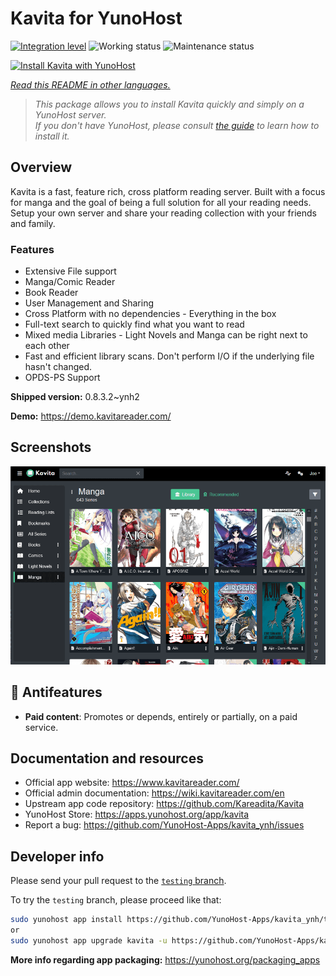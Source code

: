 <!--
N.B.: This README was automatically generated by <https://github.com/YunoHost/apps/tree/master/tools/readme_generator>
It shall NOT be edited by hand.
-->

# Kavita for YunoHost

[![Integration level](https://dash.yunohost.org/integration/kavita.svg)](https://ci-apps.yunohost.org/ci/apps/kavita/) ![Working status](https://ci-apps.yunohost.org/ci/badges/kavita.status.svg) ![Maintenance status](https://ci-apps.yunohost.org/ci/badges/kavita.maintain.svg)

[![Install Kavita with YunoHost](https://install-app.yunohost.org/install-with-yunohost.svg)](https://install-app.yunohost.org/?app=kavita)

*[Read this README in other languages.](./ALL_README.md)*

> *This package allows you to install Kavita quickly and simply on a YunoHost server.*  
> *If you don't have YunoHost, please consult [the guide](https://yunohost.org/install) to learn how to install it.*

## Overview

Kavita is a fast, feature rich, cross platform reading server. Built with a focus for manga and the goal of being a full solution for all your reading needs. Setup your own server and share your reading collection with your friends and family.

### Features

- Extensive File support
- Manga/Comic Reader
- Book Reader
- User Management and Sharing
- Cross Platform with no dependencies - Everything in the box
- Full-text search to quickly find what you want to read
- Mixed media Libraries - Light Novels and Manga can be right next to each other
- Fast and efficient library scans. Don't perform I/O if the underlying file hasn't changed.
- OPDS-PS Support


**Shipped version:** 0.8.3.2~ynh2

**Demo:** <https://demo.kavitareader.com/>

## Screenshots

![Screenshot of Kavita](./doc/screenshots/screenshot.png)

## :red_circle: Antifeatures

- **Paid content**: Promotes or depends, entirely or partially, on a paid service.

## Documentation and resources

- Official app website: <https://www.kavitareader.com/>
- Official admin documentation: <https://wiki.kavitareader.com/en>
- Upstream app code repository: <https://github.com/Kareadita/Kavita>
- YunoHost Store: <https://apps.yunohost.org/app/kavita>
- Report a bug: <https://github.com/YunoHost-Apps/kavita_ynh/issues>

## Developer info

Please send your pull request to the [`testing` branch](https://github.com/YunoHost-Apps/kavita_ynh/tree/testing).

To try the `testing` branch, please proceed like that:

```bash
sudo yunohost app install https://github.com/YunoHost-Apps/kavita_ynh/tree/testing --debug
or
sudo yunohost app upgrade kavita -u https://github.com/YunoHost-Apps/kavita_ynh/tree/testing --debug
```

**More info regarding app packaging:** <https://yunohost.org/packaging_apps>
